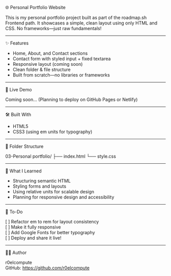 🌐 Personal Portfolio Website

This is my personal portfolio project built as part of the roadmap.sh Frontend path.
It showcases a simple, clean layout using only HTML and CSS.
No frameworks—just raw fundamentals!

----------------------------------------------------

✨ Features

- Home, About, and Contact sections
- Contact form with styled input + fixed textarea
- Responsive layout (coming soon)
- Clean folder & file structure
- Built from scratch—no libraries or frameworks

----------------------------------------------------

🚀 Live Demo

Coming soon...
(Planning to deploy on GitHub Pages or Netlify)

----------------------------------------------------

🛠️ Built With

- HTML5
- CSS3 (using em units for typography)

----------------------------------------------------

📁 Folder Structure

03-Personal portfolio/
├── index.html
└── style.css

----------------------------------------------------

🧠 What I Learned

- Structuring semantic HTML
- Styling forms and layouts
- Using relative units for scalable design
- Planning for responsive design and accessibility

----------------------------------------------------

📝 To-Do

[ ] Refactor em to rem for layout consistency  
[ ] Make it fully responsive  
[ ] Add Google Fonts for better typography  
[ ] Deploy and share it live!

----------------------------------------------------

👨‍💻 Author

r0elcompute  
GitHub: https://github.com/r0elcompute